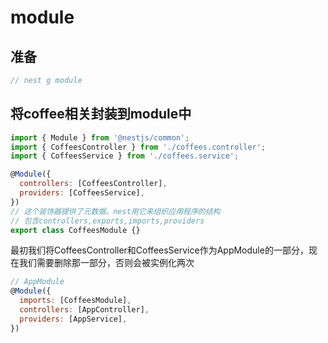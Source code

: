 # module
## 准备

```javascript
// nest g module
```

## 将coffee相关封装到module中

```javascript
import { Module } from '@nestjs/common';
import { CoffeesController } from './coffees.controller';
import { CoffeesService } from './coffees.service';

@Module({
  controllers: [CoffeesController],
  providers: [CoffeesService],
})
// 这个装饰器提供了元数据，nest用它来组织应用程序的结构
// 包含controllers,exports,imports,providers
export class CoffeesModule {}
```

最初我们将CoffeesController和CoffeesService作为AppModule的一部分，现在我们需要删除那一部分，否则会被实例化两次

```javascript
// AppModule
@Module({
  imports: [CoffeesModule],
  controllers: [AppController],
  providers: [AppService],   
})
```

